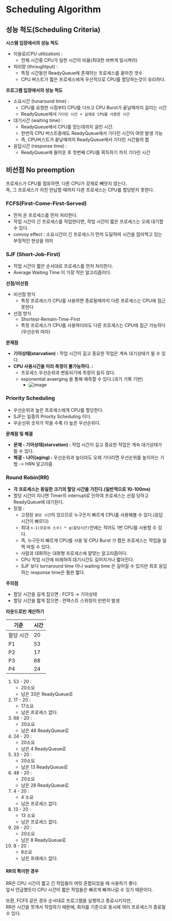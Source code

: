 # Scheduling Algorithm 
## 성능 척도(Scheduling Criteria)   

**시스템 입장에서의 성능 척도** 
* 이용료(CPU utilization) :  
    * 전체 시간중 CPU가 일한 시간의 비율(최대한 바쁘게 일시켜라)    
* 처리량 (throughtput) : 
    * 특정 시간동안 ReadyQueue에 존재하는 프로세스를 끝마친 갯수  
    * CPU 버스트가 짧은 프로세스에게 우선적으로 CPU를 할당하는것이 유리하다.

**프로그램 입장에서의 성능 척도**
* 소요시간 (tunaround time) : 
    * CPU를 요청한 시점부터 CPU를 다쓰고 CPU Burst가 끝날때까지 걸리는 시간
    * ReadyQueue에서 `기다린 시간 + 실제로 CPU를 사용한 시간`
* 대기시간 (waiting time) : 
    * ReadyQueue에서 CPU를 얻는데까지 걸린 시간.  
    * 한번의 CPU 버스트중에도 ReadyQueue에서 기다린 시간이 여럿 발생 가능   
    * 즉, CPU버스트가 끝날때까지 ReadyQueue에서 기다린 시간들의 합
* 응답시간 (response time) : 
    * ReadyQueue에 들어온 후 첫번째 CPU를 획득하기 까지 기다린 시간  

## 비선점 No preemption
프로세스가 CPU를 점유하면, 다른 CPU가 강제로 빼앗지 않는다.    
즉, 그 프로세스가 자진 반납할 때까지 다른 프로세스는 CPU를 할당받지 못한다.     

### FCFS(First-Come-First-Served)  
 
* 먼저 온 프로세스를 먼저 처리한다.    
* 작업 시간이 긴 프로세스를 작업한다면, 작업 시간이 짧은 프로세스는 오래 대기할 수 있다.    
* convoy effect : 소요시간이 긴 프로세스가 먼저 도달하여 시간을 잡아먹고 있는 부정적인 현상을 의미     

### SJF (Short-Job-First) 

* 작업 시간이 짧은 순서대로 프로세스를 먼저 처리한다.   
* Average Waiting Time 이 가장 작은 알고리즘이다.  

**선점/비선점**
* 비선점 방식 
    * 특정 프로세스가 CPU를 사용하면 종료될때까지 다른 프로세스는 CPU에 접근 못한다
* 선점 방식 
    * Shortest-Remain-Time-First   
    * 특정 프로세스가 CPU를 사용하더라도 다른 프로세스는 CPU에 접근 가능하다(우선순위 따라)  
      
**문제점**
* **기아상태(starvation) :** 작업 시간이 길고 중요한 작업은 계속 대기상태가 될 수 있다.    
* **CPU 사용시간을 미리 측정이 불가능하다. :**   
    * 프로세스 우선순위과 변동되기에 측정이 쉽지 않다.  
    * exponential avaerging 을 통해 예측할 수 있다.(과거 기록 기반)
        *  ![image](https://user-images.githubusercontent.com/50267433/141037423-ed805480-0cc1-4373-acb5-504029f933c1.png)
       
### Priority Scheduling
* 우선순위과 높은 프로세스에게 CPU를 할당한다.       
* SJF는 일종의 Priority Scheduling 이다.          
* 우순선위 숫자가 작을 수록 더 높은 우선순위다.    
  
**문제점 및 해결**
* **문제 - 기아상태(starvation) :** 작업 시간이 길고 중요한 작업은 계속 대기상태가 될 수 있다.    
* **해결 - 나이(aging) :** 우선순위과 높더라도 오래 기다리면 우선순위를 높이자는 기법 -> HRN 알고리즘 
    
### Round Robin(RR) 

* **각 프로세스는 동일한 크기의 할당 시간을 가진다.(일반적으로 10-100ms)**   
* 할당 시간이 지나면 Timer의 interrupt로 인하여 프로세스는 선점 당하고 ReadyQueue에 대기된다.   
* 장점 :  
    * 고정된 `할당 시간`이 있으므로 누구든지 빠르게 CPU를 사용해볼 수 있다.(응답 시간이 빠르다)       
    * 최대 `n-1(프로세 스수) * q(할당시간)`안에는 적어도 1번 CPU를 사용할 수 있다.     
    * 즉, 누구든지 빠르게 CPU를 사용 및 CPU Burst 가 짭은 프로세스는 작업을 일찍 마칠 수 있다.   
    * 사람과 대화하는 대화형 프로세스에 알맞는 알고리즘이다.         
    * CPU 작업 시간에 비례하여 대기시간도 길어지거나 짧아진다.   
    * SJF 보다 turnaround time 이나 waiting time 은 길어질 수 있지만 최초 응답하는 response time은 훨씬 짧다. 

**주의점**   
* 할당 시간을 길게 잡으면 : FCFS -> 기아상태 
* 할당 시간을 짧게 잡으면 : 컨텍스트 스위칭이 빈번히 발생   

**라운드로빈 계산하기**      

|기준|시간|
|----|---|
|할당 시간|20| 
|P1|53|
|P2|17|
|P3|68|
|P4|24|

1. 53 - 20 : 
    * 20소요 
    * 남은 33은 ReadyQueue로 
2. 17 - 20 :
    * 17소요
    * 남은 프로세스 없다.
3. 68 - 20 : 
    * 20소요
    * 남은 48 ReadyQueue로 
4. 24 - 20 : 
    * 20소요
    * 남은 4 ReadyQueue로 
5. 33 - 20 : 
    * 20소요
    * 남은 13 ReadyQueue로 
6. 48 - 20 : 
    * 20소요
    * 남은 28 ReadyQueue로 
7. 4 - 20 :
    * 4 소요
    * 남은 프로세스 없다.  
8. 13 - 20 :
    * 13 소요 
    * 남은 프로세스 없다.
9. 28 - 20 :
    * 20소요
    * 남은 8 ReadyQueue로 
10. 8 - 20 :        
    * 8소요 
    * 남은 프레세스 없다.  
  
#### RR의 특이한 경우        
RR은 CPU 시간이 짧고 긴 작업들이 여럿 혼합되었을 때 사용하기 좋다.        
앞서 언급했듯이 CPU 시간이 짧은 작업들은 빠르게 빠져나갈 수 있기 때문이다.    
     
또환, FCFS 같은 경우 순서대로 프로그램을 실행하고 종료시키지만,      
RR은 시간을 쪼개서 작업하기 때문에, 회차를 기준으로 동시에 여러 프로세스가 종료될 수 있다.       

